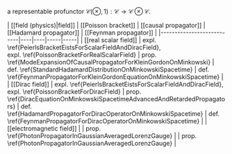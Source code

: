 a representable profunctor $\mathcal{C}(\otimes,1): \mathcal{C} \to \mathcal{C}\otimes \mathcal{C}$.

| [[field (physics)|field]] | [[Poisson bracket]]  |  [[causal propagator]] | [[Hadamard propagator]] | [[Feynman propagator]] |
|---------------------------|----|----|-----|-----|
| [[real scalar field]] | expl. \ref{PeierlsBracketEistsForScalarFieldAndDiracField}, <br/> expl. \ref{PoissonBracketForRealScalarField} |  prop. \ref{ModeExpansionOfCausalPropagatorForKleinGordonOnMinkowski} | def. \ref{StandardHadamardDistributionOnMinkowskiSpacetime} | def. \ref{FeynmanPropagatorForKleinGordonEquationOnMinkowskiSpacetime}  |
| [[Dirac field]] | expl. \ref{PeierlsBracketEistsForScalarFieldAndDiracField}, <br/>  expl. \ref{PoissonBracketForDiracField}   |  prop. \ref{DiracEquationOnMinkowskiSpacetimeAdvancedAndRetardedPropagators} | def. \ref{HadamardPropagatorForDiracOperatorOnMinkowskiSpacetime} | def. \ref{FeynmanPropagatorForDiracOperatorOnMinkowskiSpacetime} |
| [[electromagnetic field]]  |  | prop. \ref{PhotonPropagatorInGaussianAveragedLorenzGauge}  |   |  prop. \ref{PhotonPropagatorInGaussianAveragedLorenzGauge}  |
